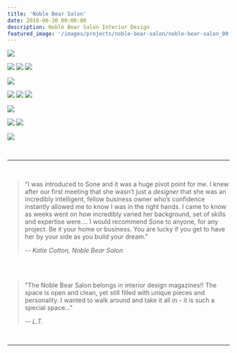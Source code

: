 ```yaml
---
title: 'Noble Bear Salon'
date: 2018-06-30 00:00:00
description: Noble Bear Salon Interior Design
featured_image: '/images/projects/noble-bear-salon/noble-bear-salon_00.jpg'
---
```



![]({{site.baseurl}}/images/projects/noble-bear-salon/noble-bear-salon_10.jpg)

<div class="gallery" data-columns="3">
  <img src="{{site.baseurl}}/images/projects/noble-bear-salon/noble-bear-salon_02.jpg">
  <img src="{{site.baseurl}}/images/projects/noble-bear-salon/noble-bear-salon_08.jpg">
  <img src="{{site.baseurl}}/images/projects/noble-bear-salon/noble-bear-salon_12.jpg">
</div>

![]({{site.baseurl}}/images/projects/noble-bear-salon/noble-bear-salon_06.jpg)

<div class="gallery" data-columns="3">
  <img src="{{site.baseurl}}/images/projects/noble-bear-salon/noble-bear-salon_07.jpg">
  <img src="{{site.baseurl}}/images/projects/noble-bear-salon/noble-bear-salon_05.jpg">
  <img src="{{site.baseurl}}/images/projects/noble-bear-salon/noble-bear-salon_09.jpg">
</div>

![]({{site.baseurl}}/images/projects/noble-bear-salon/noble-bear-salon_01.jpg)

<div class="gallery" data-columns="2">
  <img src="{{site.baseurl}}/images/projects/noble-bear-salon/noble-bear-salon_03.jpg">
  <img src="{{site.baseurl}}/images/projects/noble-bear-salon/noble-bear-salon_11.jpg">
</div>

![]({{site.baseurl}}/images/projects/noble-bear-salon/noble-bear-salon_13.jpg)

<br>
<hr>
<br>

> "I was introduced to Sone and it was a huge pivot point for me. I knew after our first meeting that she wasn’t just a _designer_ that she was an incredibly intelligent, fellow business owner who’s confidence instantly allowed me to know I was in the right hands.
> I came to know as weeks went on how incredibly varied her background, set of skills and expertise were….
> I would recommend Sone to anyone, for any project. Be it your home or business. You are lucky if you get to have her by your side as you build your dream."
>
> -- <cite>Katie Cotton, _Noble Bear Salon_</cite>

<br>
<br>

> "The Noble Bear Salon belongs in interior design magazines!! The space is open and clean, yet still filled with unique pieces and personality. I wanted to walk around and take it all in - it is such a special space..."
>
> -- <cite>L.T.</cite>

<br>
<hr>